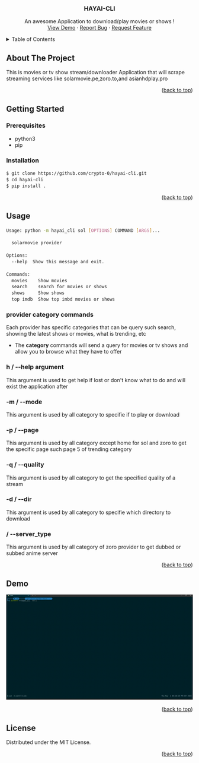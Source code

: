 <a name="readme-top"></a>
<!-- PROJECT LOGO -->
<br />
<div align="center">

  <h3 align="center">HAYAI-CLI</h3>

  <p align="center">
    An awesome Application to download/play movies or shows !
    <br />
    <a href="#demo">View Demo</a>
    ·
    <a href="https://github.com/crypto-0/hayai-cli/issues">Report Bug</a>
    ·
    <a href="https://github.com/crypto-0/hayai-cli/pulls">Request Feature</a>
  </p>
</div>



<!-- TABLE OF CONTENTS -->
<details>
  <summary>Table of Contents</summary>
  <ol>
    <li>
      <a href="#about-the-project">About The Project</a>
    </li>
    <li>
      <a href="#getting-started">Getting Started</a>
      <ul>
        <li><a href="#prerequisites">Prerequisites</a></li>
        <li><a href="#installation">Installation</a></li>
      </ul>
    </li>
    <li><a href="#usage">Usage</a></li>
    <li><a href="#demo">Demo</a></li>
    <li><a href="#license">License</a></li>
  </ol>
</details>



<!-- ABOUT THE PROJECT -->
## About The Project

This is movies or tv show stream/downloader Application that will scrape streaming services like solarmovie.pe,zoro.to,and asianhdplay.pro 

<p align="right">(<a href="#readme-top">back to top</a>)</p>


<!-- GETTING STARTED -->
## Getting Started

### Prerequisites

* python3
* pip

### Installation
```sh
$ git clone https://github.com/crypto-0/hayai-cli.git
$ cd hayai-cli
$ pip install .
```
<p align="right">(<a href="#readme-top">back to top</a>)</p>

<!-- USAGE EXAMPLES -->
## Usage
```sh
Usage: python -m hayai_cli sol [OPTIONS] COMMAND [ARGS]...

  solarmovie provider

Options:
  --help  Show this message and exit.

Commands:
  movies    Show movies
  search    search for movies or shows
  shows     Show shows
  top imdb  Show top imbd movies or shows
```
### provider category commands
Each provider has specific categories that can be query such search, showing the latest shows or movies, what is trending, etc
* The **category** commands will send a query for  movies or tv shows and allow you to browse what they have to offer
### h / --help argument
This argument is used to get help if lost or don't know what to do and will exist the application after

### -m / --mode
This argument is used by all category to specifie if to play or download

### -p / --page
This argument is used by all category except home for sol and zoro to get the specific page such page 5 of trending category

### -q / --quality
This argument is used by all category to get the specified quality of a stream

### -d / --dir
This argument is used by all category to specifie which directory to download 

###   / --server_type
This argument is used by all category of zoro provider to get dubbed or subbed anime server

<p align="right">(<a href="#readme-top">back to top</a>)</p>

## Demo
<img src="hayai-cli.gif" />
<p align="right">(<a href="#readme-top">back to top</a>)</p>

<!-- LICENSE -->
## License

Distributed under the MIT License.

<p align="right">(<a href="#readme-top">back to top</a>)</p>


